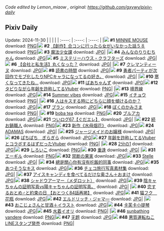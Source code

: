 *Code edited by Lemon_miaow , original: https://github.com/gxywy/pixiv-daily*
## Pixiv Daily 
Update: 2024-11-30
|      |      |      |
| :----: | :----: | :----: |
|![](https://pximg.lemonmiaow.xyz/c/240x480/img-master/img/2024/11/28/00/00/48/124691127_p0_master1200.jpg) **#1** [MINNIE MOUSE](https://www.pixiv.net/artworks/124691127) download: [PNG](https://pximg.lemonmiaow.xyz/img-original/img/2024/11/28/00/00/48/124691127_p0.png)|![](https://pximg.lemonmiaow.xyz/c/240x480/img-master/img/2024/11/29/00/00/27/124719171_p0_master1200.jpg) **#2** [【創作】合コンに行ったら女がいなかった話５８](https://www.pixiv.net/artworks/124719171) download: [PNG](https://pximg.lemonmiaow.xyz/img-original/img/2024/11/29/00/00/27/124719171_p0.png)|![](https://pximg.lemonmiaow.xyz/c/240x480/img-master/img/2024/11/28/21/40/18/124714244_p0_master1200.jpg) **#3** [魔法少女課](https://www.pixiv.net/artworks/124714244) download: [JPG](https://pximg.lemonmiaow.xyz/img-original/img/2024/11/28/21/40/18/124714244_p0.jpg)|
|![](https://pximg.lemonmiaow.xyz/c/240x480/img-master/img/2024/11/29/00/00/17/124719109_p0_master1200.jpg) **#4** [みんなのりりむちゃん](https://www.pixiv.net/artworks/124719109) download: [JPG](https://pximg.lemonmiaow.xyz/img-original/img/2024/11/29/00/00/17/124719109_p0.jpg)|![](https://pximg.lemonmiaow.xyz/c/240x480/img-master/img/2024/11/28/02/48/14/124695394_p0_master1200.jpg) **#5** [ミステリーハウス・クラフターズ](https://www.pixiv.net/artworks/124695394) download: [JPG](https://pximg.lemonmiaow.xyz/img-original/img/2024/11/28/02/48/14/124695394_p0.jpg)|![](https://pximg.lemonmiaow.xyz/c/240x480/img-master/img/2024/11/29/12/00/12/124729977_p0_master1200.jpg) **#6** [【会社と私生活】丸くなった？](https://www.pixiv.net/artworks/124729977) download: [JPG](https://pximg.lemonmiaow.xyz/img-original/img/2024/11/29/12/00/12/124729977_p0.jpg)|
|![](https://pximg.lemonmiaow.xyz/c/240x480/img-master/img/2024/11/28/00/00/30/124691069_p0_master1200.jpg) **#7** [クレマンティーヌ](https://www.pixiv.net/artworks/124691069) download: [JPG](https://pximg.lemonmiaow.xyz/img-original/img/2024/11/28/00/00/30/124691069_p0.jpg)|![](https://pximg.lemonmiaow.xyz/c/240x480/img-master/img/2024/11/29/07/30/01/124726532_p0_master1200.jpg) **#8** [読書の時間](https://www.pixiv.net/artworks/124726532) download: [JPG](https://pximg.lemonmiaow.xyz/img-original/img/2024/11/29/07/30/01/124726532_p0.jpg)|![](https://pximg.lemonmiaow.xyz/c/240x480/img-master/img/2024/11/29/09/38/33/124726178_p0_master1200.jpg) **#9** [勇者パーティが次回作でモブ化したりNPCキャラになってるの好き。](https://www.pixiv.net/artworks/124726178) download: [JPG](https://pximg.lemonmiaow.xyz/img-original/img/2024/11/29/09/38/33/124726178_p0.jpg)|
|![](https://pximg.lemonmiaow.xyz/c/240x480/img-master/img/2024/11/29/00/05/09/124719551_p0_master1200.jpg) **#10** [寒くなってきたね…](https://www.pixiv.net/artworks/124719551) download: [JPG](https://pximg.lemonmiaow.xyz/img-original/img/2024/11/29/00/05/09/124719551_p0.jpg)|![](https://pximg.lemonmiaow.xyz/c/240x480/img-master/img/2024/11/28/00/00/12/124690985_p0_master1200.jpg) **#11** [ばあちゃんず](https://www.pixiv.net/artworks/124690985) download: [JPG](https://pximg.lemonmiaow.xyz/img-original/img/2024/11/28/00/00/12/124690985_p0.jpg)|![](https://pximg.lemonmiaow.xyz/c/240x480/img-master/img/2024/11/28/21/11/24/124713297_p0_master1200.jpg) **#12** [タピりながら年齢を詐称してるVtuber](https://www.pixiv.net/artworks/124713297) download: [PNG](https://pximg.lemonmiaow.xyz/img-original/img/2024/11/28/21/11/24/124713297_p0.png)|
|![](https://pximg.lemonmiaow.xyz/c/240x480/img-master/img/2024/11/28/00/00/16/124691006_p0_master1200.jpg) **#13** [境界線](https://www.pixiv.net/artworks/124691006) download: [JPG](https://pximg.lemonmiaow.xyz/img-original/img/2024/11/28/00/00/16/124691006_p0.jpg)|![](https://pximg.lemonmiaow.xyz/c/240x480/img-master/img/2024/11/29/00/00/01/124719003_p0_master1200.jpg) **#14** [Summer vibes](https://www.pixiv.net/artworks/124719003) download: [JPG](https://pximg.lemonmiaow.xyz/img-original/img/2024/11/29/00/00/01/124719003_p0.jpg)|![](https://pximg.lemonmiaow.xyz/c/240x480/img-master/img/2024/11/29/00/15/15/124719914_p0_master1200.jpg) **#15** [イチョウ](https://www.pixiv.net/artworks/124719914) download: [PNG](https://pximg.lemonmiaow.xyz/img-original/img/2024/11/29/00/15/15/124719914_p0.png)|
|![](https://pximg.lemonmiaow.xyz/c/240x480/img-master/img/2024/11/28/19/00/15/124709417_p0_master1200.jpg) **#16** [人はキスする時にどちらに顔を傾けるのか？](https://www.pixiv.net/artworks/124709417) download: [JPG](https://pximg.lemonmiaow.xyz/img-original/img/2024/11/28/19/00/15/124709417_p0.jpg)|![](https://pximg.lemonmiaow.xyz/c/240x480/img-master/img/2024/11/29/00/00/24/124719150_p0_master1200.jpg) **#17** [ブラン](https://www.pixiv.net/artworks/124719150) download: [JPG](https://pximg.lemonmiaow.xyz/img-original/img/2024/11/29/00/00/24/124719150_p0.jpg)|![](https://pximg.lemonmiaow.xyz/c/240x480/img-master/img/2024/11/29/00/00/41/124719226_p0_master1200.jpg) **#18** [ぼくのかみさま](https://www.pixiv.net/artworks/124719226) download: [PNG](https://pximg.lemonmiaow.xyz/img-original/img/2024/11/29/00/00/41/124719226_p0.png)|
|![](https://pximg.lemonmiaow.xyz/c/240x480/img-master/img/2024/11/28/00/00/13/124690988_p0_master1200.jpg) **#19** [boba tea](https://www.pixiv.net/artworks/124690988) download: [PNG](https://pximg.lemonmiaow.xyz/img-original/img/2024/11/28/00/00/13/124690988_p0.png)|![](https://pximg.lemonmiaow.xyz/c/240x480/img-master/img/2024/11/29/20/15/16/124719594_p0_master1200.jpg) **#20** [ブルアカ](https://www.pixiv.net/artworks/124719594) download: [JPG](https://pximg.lemonmiaow.xyz/img-original/img/2024/11/29/20/15/16/124719594_p0.jpg)|![](https://pximg.lemonmiaow.xyz/c/240x480/img-master/img/2024/11/29/15/58/39/124733642_p0_master1200.jpg) **#21** [ついログ67【ぐだエレ】](https://www.pixiv.net/artworks/124733642) download: [JPG](https://pximg.lemonmiaow.xyz/img-original/img/2024/11/29/15/58/39/124733642_p0.jpg)|
|![](https://pximg.lemonmiaow.xyz/c/240x480/img-master/img/2024/11/29/20/30/01/124740692_p0_master1200.jpg) **#22** [続お鍋職人](https://www.pixiv.net/artworks/124740692) download: [PNG](https://pximg.lemonmiaow.xyz/img-original/img/2024/11/29/20/30/01/124740692_p0.png)|![](https://pximg.lemonmiaow.xyz/c/240x480/img-master/img/2024/11/28/01/08/58/124693458_p0_master1200.jpg) **#23** [新作《水母烟花》](https://www.pixiv.net/artworks/124693458) download: [JPG](https://pximg.lemonmiaow.xyz/img-original/img/2024/11/28/01/08/58/124693458_p0.jpg)|![](https://pximg.lemonmiaow.xyz/c/240x480/img-master/img/2024/11/29/00/00/25/124719153_p0_master1200.jpg) **#24** [ADAMAS](https://www.pixiv.net/artworks/124719153) download: [JPG](https://pximg.lemonmiaow.xyz/img-original/img/2024/11/29/00/00/25/124719153_p0.jpg)|
|![](https://pximg.lemonmiaow.xyz/c/240x480/img-master/img/2024/11/28/19/20/48/124709985_p0_master1200.jpg) **#25** [ジャージメイドのお嬢様](https://www.pixiv.net/artworks/124709985) download: [JPG](https://pximg.lemonmiaow.xyz/img-original/img/2024/11/28/19/20/48/124709985_p0.jpg)|![](https://pximg.lemonmiaow.xyz/c/240x480/img-master/img/2024/11/28/20/37/31/124712142_p0_master1200.jpg) **#26** [ぱちぱち　ぎらぎら](https://www.pixiv.net/artworks/124712142) download: [JPG](https://pximg.lemonmiaow.xyz/img-original/img/2024/11/28/20/37/31/124712142_p0.jpg)|![](https://pximg.lemonmiaow.xyz/c/240x480/img-master/img/2024/11/29/21/04/52/124741925_p0_master1200.jpg) **#27** [年齢を詐称してるVtuberとコラボするはずだったVtuber](https://www.pixiv.net/artworks/124741925) download: [PNG](https://pximg.lemonmiaow.xyz/img-original/img/2024/11/29/21/04/52/124741925_p0.png)|
|![](https://pximg.lemonmiaow.xyz/c/240x480/img-master/img/2024/11/28/23/44/03/124718484_p0_master1200.jpg) **#28** [2分の1](https://www.pixiv.net/artworks/124718484) download: [JPG](https://pximg.lemonmiaow.xyz/img-original/img/2024/11/28/23/44/03/124718484_p0.jpg)|![](https://pximg.lemonmiaow.xyz/c/240x480/img-master/img/2024/11/28/00/00/26/124691047_p0_master1200.jpg) **#29** [しろいこ](https://www.pixiv.net/artworks/124691047) download: [PNG](https://pximg.lemonmiaow.xyz/img-original/img/2024/11/28/00/00/26/124691047_p0.png)|![](https://pximg.lemonmiaow.xyz/c/240x480/img-master/img/2024/11/28/11/24/40/124701554_p0_master1200.jpg) **#30** [重逢](https://www.pixiv.net/artworks/124701554) download: [JPG](https://pximg.lemonmiaow.xyz/img-original/img/2024/11/28/11/24/40/124701554_p0.jpg)|
|![](https://pximg.lemonmiaow.xyz/c/240x480/img-master/img/2024/11/28/00/03/10/124691330_p0_master1200.jpg) **#31** [エーギル](https://www.pixiv.net/artworks/124691330) download: [PNG](https://pximg.lemonmiaow.xyz/img-original/img/2024/11/28/00/03/10/124691330_p0.png)|![](https://pximg.lemonmiaow.xyz/c/240x480/img-master/img/2024/11/29/00/00/18/124719118_p0_master1200.jpg) **#32** [禁断の果実](https://www.pixiv.net/artworks/124719118) download: [JPG](https://pximg.lemonmiaow.xyz/img-original/img/2024/11/29/00/00/18/124719118_p0.jpg)|![](https://pximg.lemonmiaow.xyz/c/240x480/img-master/img/2024/11/28/08/59/51/124699729_p0_master1200.jpg) **#33** [Stelle](https://www.pixiv.net/artworks/124699729) download: [JPG](https://pximg.lemonmiaow.xyz/img-original/img/2024/11/28/08/59/51/124699729_p0.jpg)|
|![](https://pximg.lemonmiaow.xyz/c/240x480/img-master/img/2024/11/28/16/16/44/124705903_p0_master1200.jpg) **#34** [總是關心你有沒有吃飯的同事](https://www.pixiv.net/artworks/124705903) download: [JPG](https://pximg.lemonmiaow.xyz/img-original/img/2024/11/28/16/16/44/124705903_p0.jpg)|![](https://pximg.lemonmiaow.xyz/c/240x480/img-master/img/2024/11/28/20/39/29/124712199_p0_master1200.jpg) **#35** [あつそうなキス](https://www.pixiv.net/artworks/124712199) download: [JPG](https://pximg.lemonmiaow.xyz/img-original/img/2024/11/28/20/39/29/124712199_p0.jpg)|![](https://pximg.lemonmiaow.xyz/c/240x480/img-master/img/2024/11/29/18/24/15/124736884_p0_master1200.jpg) **#36** [チェコ旅行写真素材集](https://www.pixiv.net/artworks/124736884) download: [JPG](https://pximg.lemonmiaow.xyz/img-original/img/2024/11/29/18/24/15/124736884_p0.jpg)|
|![](https://pximg.lemonmiaow.xyz/c/240x480/img-master/img/2024/11/28/00/03/05/124691324_p0_master1200.jpg) **#37** [アイスキャンディを食べてるだけな奥さん＋おまけ](https://www.pixiv.net/artworks/124691324) download: [JPG](https://pximg.lemonmiaow.xyz/img-original/img/2024/11/28/00/03/05/124691324_p0.jpg)|![](https://pximg.lemonmiaow.xyz/c/240x480/img-master/img/2024/11/29/00/00/29/124719182_p0_master1200.jpg) **#38** [シャドウアーマー（メダロット）](https://www.pixiv.net/artworks/124719182) download: [JPG](https://pximg.lemonmiaow.xyz/img-original/img/2024/11/29/00/00/29/124719182_p0.jpg)|![](https://pximg.lemonmiaow.xyz/c/240x480/img-master/img/2024/11/29/23/10/41/124746458_p0_master1200.jpg) **#39** [陰キャちゃんの証明写真vs陽キャちゃんの証明写真。](https://www.pixiv.net/artworks/124746458) download: [JPG](https://pximg.lemonmiaow.xyz/img-original/img/2024/11/29/23/10/41/124746458_p0.jpg)|
|![](https://pximg.lemonmiaow.xyz/c/240x480/img-master/img/2024/11/29/16/11/57/124730478_p0_master1200.jpg) **#40** [恋するおとめ♂と約束の日 【おとつく84話再掲】](https://www.pixiv.net/artworks/124730478) download: [JPG](https://pximg.lemonmiaow.xyz/img-original/img/2024/11/29/16/11/57/124730478_p0.jpg)|![](https://pximg.lemonmiaow.xyz/c/240x480/img-master/img/2024/11/28/00/30/15/124692341_p0_master1200.jpg) **#41** [猫フク　花瓶](https://www.pixiv.net/artworks/124692341) download: [JPG](https://pximg.lemonmiaow.xyz/img-original/img/2024/11/28/00/30/15/124692341_p0.jpg)|![](https://pximg.lemonmiaow.xyz/c/240x480/img-master/img/2024/11/29/07/02/03/124726194_p0_master1200.jpg) **#42** [エルドリッチ・ジャマ―](https://www.pixiv.net/artworks/124726194) download: [JPG](https://pximg.lemonmiaow.xyz/img-original/img/2024/11/29/07/02/03/124726194_p0.jpg)|
|![](https://pximg.lemonmiaow.xyz/c/240x480/img-master/img/2024/11/29/00/01/05/124719285_p0_master1200.jpg) **#43** [おこじょさんと甘酒＋イラスト](https://www.pixiv.net/artworks/124719285) download: [JPG](https://pximg.lemonmiaow.xyz/img-original/img/2024/11/29/00/01/05/124719285_p0.jpg)|![](https://pximg.lemonmiaow.xyz/c/240x480/img-master/img/2024/11/28/02/01/02/124694589_p0_master1200.jpg) **#44** [卡芙卡小提琴](https://www.pixiv.net/artworks/124694589) download: [JPG](https://pximg.lemonmiaow.xyz/img-original/img/2024/11/28/02/01/02/124694589_p0.jpg)|![](https://pximg.lemonmiaow.xyz/c/240x480/img-master/img/2024/11/29/03/29/09/124721746_p0_master1200.jpg) **#45** [水着イオリ](https://www.pixiv.net/artworks/124721746) download: [PNG](https://pximg.lemonmiaow.xyz/img-original/img/2024/11/29/03/29/09/124721746_p0.png)|
|![](https://pximg.lemonmiaow.xyz/c/240x480/img-master/img/2024/11/28/04/11/13/124696473_p0_master1200.jpg) **#46** [sunbathing yandere](https://www.pixiv.net/artworks/124696473) download: [PNG](https://pximg.lemonmiaow.xyz/img-original/img/2024/11/28/04/11/13/124696473_p0.png)|![](https://pximg.lemonmiaow.xyz/c/240x480/img-master/img/2024/11/29/21/35/30/124742931_p0_master1200.jpg) **#47** [无题](https://www.pixiv.net/artworks/124742931) download: [JPG](https://pximg.lemonmiaow.xyz/img-original/img/2024/11/29/21/35/30/124742931_p0.jpg)|![](https://pximg.lemonmiaow.xyz/c/240x480/img-master/img/2024/11/29/12/14/41/124730249_p0_master1200.jpg) **#48** [悪質運転ねこLINEスタンプ発売](https://www.pixiv.net/artworks/124730249) download: [PNG](https://pximg.lemonmiaow.xyz/img-original/img/2024/11/29/12/14/41/124730249_p0.png)|
